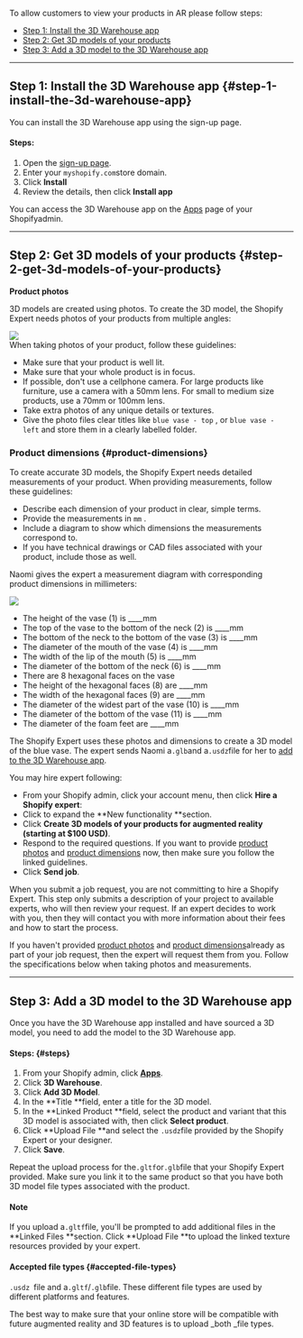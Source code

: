 To allow customers to view your products in AR please follow steps:

* [Step 1: Install the 3D Warehouse app](https://help.shopify.com/en/manual/apps/apps-by-shopify/3d-warehouse#step-1-install-the-3d-warehouse-app)
* [Step 2: Get 3D models of your products](https://help.shopify.com/en/manual/apps/apps-by-shopify/3d-warehouse#step-2-get-3d-models-of-your-products)
* [Step 3: Add a 3D model to the 3D Warehouse app](https://help.shopify.com/en/manual/apps/apps-by-shopify/3d-warehouse#step-3-add-a-3d-model-to-the-3d-warehouse-app)

---

## Step 1: Install the 3D Warehouse app {#step-1-install-the-3d-warehouse-app}

You can install the 3D Warehouse app using the sign-up page.

#### Steps:

1. Open the [sign-up page](https://threed-warehouse.shopifycloud.com/).
2. Enter your `myshopify.com`store domain.
3. Click **Install**
4. Review the details, then click **Install app**

You can access the 3D Warehouse app on the [Apps](https://www.shopify.com/admin/apps) page of your Shopifyadmin.

---

## Step 2: Get 3D models of your products {#step-2-get-3d-models-of-your-products}

**Product photos**

3D models are created using photos. To create the 3D model, the Shopify Expert needs photos of your products from multiple angles:

![](https://help.shopify.com/assets/manual/apps/3d-warehouse/product-photo-angles-ba307308d96d6c0cbe52ee7916cce88b361cadc449541dcce943bea0ea58204b.png)  
When taking photos of your product, follow these guidelines:

* Make sure that your product is well lit.
* Make sure that your whole product is in focus.
* If possible, don't use a cellphone camera. For large products like furniture, use a camera with a 50mm lens. For small to medium size products, use a 70mm or 100mm lens.
* Take extra photos of any unique details or textures.
* Give the photo files clear titles like
  `blue vase - top`
  , or
  `blue vase - left`
  and store them in a clearly labelled folder.

### Product dimensions {#product-dimensions}

To create accurate 3D models, the Shopify Expert needs detailed measurements of your product. When providing measurements, follow these guidelines:

* Describe each dimension of your product in clear, simple terms.
* Provide the measurements in
  `mm`
  .
* Include a diagram to show which dimensions the measurements correspond to.
* If you have technical drawings or CAD files associated with your product, include those as well.

Naomi gives the expert a measurement diagram with corresponding product dimensions in millimeters:

![](https://help.shopify.com/assets/manual/apps/3d-warehouse/vase-dimensions-2-c42c5366fa1abc9fb8cf753522282453f8d07d6e64aacc82ad1713ce4ea81194.png)

* The height of the vase \(1\) is \_\_\_\_mm
* The top of the vase to the bottom of the neck \(2\) is \_\_\_\_mm
* The bottom of the neck to the bottom of the vase \(3\) is \_\_\_\_mm
* The diameter of the mouth of the vase \(4\) is \_\_\_\_mm
* The width of the lip of the mouth \(5\) is \_\_\_\_mm
* The diameter of the bottom of the neck \(6\) is \_\_\_\_mm
* There are 8 hexagonal faces on the vase
* The height of the hexagonal faces \(8\) are \_\_\_\_mm
* The width of the hexagonal faces \(9\) are \_\_\_\_mm
* The diameter of the widest part of the vase \(10\) is \_\_\_\_mm
* The diameter of the bottom of the vase \(11\) is \_\_\_\_mm
* The diameter of the foam feet are \_\_\_\_mm

The Shopify Expert uses these photos and dimensions to create a 3D model of the blue vase. The expert sends Naomi a`.glb`and a`.usdz`file for her to [add to the 3D Warehouse app](https://help.shopify.com/en/manual/apps/apps-by-shopify/3d-warehouse#step-3-add-3d-assets-to-3d-warehouse).

You may hire expert following:

* From your Shopify admin, click your account menu, then click **Hire a Shopify expert**:
* Click to expand the **New functionality **section.
* Click **Create 3D models of your products for augmented reality \(starting at $100 USD\)**.
* Respond to the required questions. If you want to provide [product photos](https://help.shopify.com/en/manual/apps/apps-by-shopify/3d-warehouse#product-photos) and [product dimensions](https://help.shopify.com/en/manual/apps/apps-by-shopify/3d-warehouse#product-dimensions) now, then make sure you follow the linked guidelines.
* Click **Send job**.

When you submit a job request, you are not committing to hire a Shopify Expert. This step only submits a description of your project to available experts, who will then review your request. If an expert decides to work with you, then they will contact you with more information about their fees and how to start the process.

If you haven't provided [product photos](https://help.shopify.com/en/manual/apps/apps-by-shopify/3d-warehouse#product-photos) and [product dimensions](https://help.shopify.com/en/manual/apps/apps-by-shopify/3d-warehouse#product-dimensions)already as part of your job request, then the expert will request them from you. Follow the specifications below when taking photos and measurements.

---

## Step 3: Add a 3D model to the 3D Warehouse app

Once you have the 3D Warehouse app installed and have sourced a 3D model, you need to add the model to the 3D Warehouse app.

#### Steps: {#steps}

1. From your Shopify admin, click [**Apps**](https://www.shopify.com/admin/apps).
2. Click **3D Warehouse**.
3. Click **Add 3D Model**.
4. In the **Title **field, enter a title for the 3D model.
5. In the **Linked Product **field, select the product and variant that this 3D model is associated with, then click **Select product**.
6. Click **Upload File **and select the `.usdz`file provided by the Shopify Expert or your designer.
7. Click **Save**.

Repeat the upload process for the`.gltf`or`.glb`file that your Shopify Expert provided. Make sure you link it to the same product so that you have both 3D model file types associated with the product.

#### Note

If you upload a`.gltf`file, you'll be prompted to add additional files in the **Linked Files **section. Click **Upload File **to upload the linked texture resources provided by your expert.

#### Accepted file types {#accepted-file-types}

`.usdz `file and a`.gltf`/`.glb`file. These different file types are used by different platforms and features. 

The best way to make sure that your online store will be compatible with future augmented reality and 3D features is to upload _both _file types.

